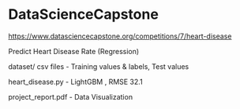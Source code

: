# DataScienceCapstone
https://www.datasciencecapstone.org/competitions/7/heart-disease

Predict Heart Disease Rate (Regression)

dataset/ csv files - Training values & labels, Test values

heart_disease.py - LightGBM , RMSE 32.1

project_report.pdf - Data Visualization
